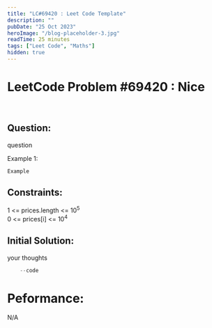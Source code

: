 ```yaml
---
title: "LC#69420 : Leet Code Template"
description: ""
pubDate: "25 Oct 2023"
heroImage: "/blog-placeholder-3.jpg"
readTime: 25 minutes
tags: ["Leet Code", "Maths"]
hidden: true
---
```


# <b> LeetCode Problem #69420 : Nice</b>

<br>

## Question: <br/>

<p class="pl-6">
    question
</p>
<p>
    Example 1:

    Example

</p>

## Constraints: <br/>

<p class="ml-6 bg-slate-300 rounded-md w-fit px-4">
1 <= prices.length <= 10<sup>5</sup> <br/>
0 <= prices[i] <= 10<sup>4</sup>
</p>

## Initial Solution:

<p class="pl-6">
    your thoughts
</p>

```java
    --code
```

# Peformance:

N/A
